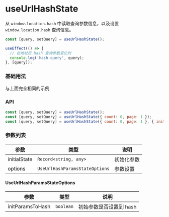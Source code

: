 # useUrlHashState

从 <code>window.location.hash</code> 中读取查询参数信息，以及设置 <code>window.location.hash</code> 查询信息。

```js
const [query, setQuery] = useUrlHashState();

useEffect(() => {
  // 在地址栏 hash 查询参数变化时
  console.log('hash query', query);
}, [query]);
```

### 基础用法

<code src="./demo/demo1.tsx"></code>

与上面完全相同的示例
<code src="./demo/demo1.tsx"></code>

### API

```js
const [query, setQuery] = useUrlHashState();
const [query, setQuery] = useUrlHashState({ count: 0, page: 1 });
const [query, setQuery] = useUrlHashState({ count: 0, page: 1 }, { initParamsToHash: true });
```

### 参数列表

| 参数         | 类型                                      | 说明       |
| ------------ | ----------------------------------------- | ---------- |
| initialState | <code>Record<string, any></code>          | 初始化参数 |
| options      | <code>UseUrlHashParamsStateOptions</code> | 参数设置   |

#### UseUrlHashParamsStateOptions

| 参数             | 类型                 | 说明                    |
| ---------------- | -------------------- | ----------------------- |
| initParamsToHash | <code>boolean</code> | 初始参数是否设置到 hash |
